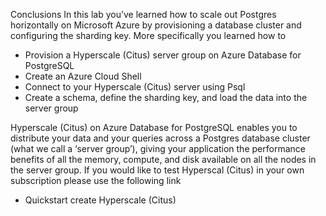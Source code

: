 Conclusions
In this lab you’ve learned how to scale out Postgres horizontally on Microsoft Azure by provisioning a database cluster and configuring the sharding key.
More specifically you learned how to
*	Provision a Hyperscale (Citus) server group on Azure Database for PostgreSQL
*	Create an Azure Cloud Shell
*	Connect to your Hyperscale (Citus) server using Psql
*	Create a schema, define the sharding key, and load the data into the server group

Hyperscale (Citus) on Azure Database for PostgreSQL enables you to distribute your data and your queries across a Postgres database cluster (what we call a ‘server group’), giving your application the performance benefits of all the memory, compute, and disk available on all the nodes in the server group. 
If you would like to test Hyperscal (Citus) in your own subscription please use the following link
*	Quickstart create Hyperscale (Citus)

